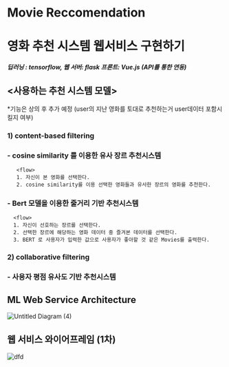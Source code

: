 # Movie Reccomendation 

# 영화 추천 시스템 웹서비스 구현하기 
##### 딥러닝 : tensorflow, 웹 서버: flask 프론트: Vue.js (API를 통한 연동)  

## <사용하는 추천 시스템 모델>
*기능은 상의 후 추가 예정 (user의 지난 영화를 토대로 추천하는거 user데이터 포함시킬지 여부) 


### **1) content-based filtering**

### - cosine similarity 를 이용한 유사 장르 추천시스템
       <flow>
       1. 자신이 본 영화를 선택한다. 
       2. cosine similarity를 이용 선택한 영화들과 유사한 장르의 영화를 추천한다.  
       
       
### - Bert 모델을 이용한 줄거리 기반 추천시스템 
      <flow>
      1. 자신이 선호하는 장르를 선택한다. 
      2. 선택한 장르에 해당하는 영화 데이터 중 즐겨본 데이터를 선택한다. 
      3. BERT 로 사용자가 입력한 값으로 사용자가 좋아할 것 같은 Movies를 출력한다. 
       
### **2) collaborative filtering**

### - 사용자 평점 유사도 기반 추천시스템 


## ML Web Service Architecture 


   ![Untitled Diagram (4)](https://user-images.githubusercontent.com/66239292/101338097-dcd83d00-38bf-11eb-8dbd-8dcc0577094d.png)


## 웹 서비스 와이어프레임 (1차) 

![dfd](https://user-images.githubusercontent.com/66239292/100518976-5a24f300-31d8-11eb-9e35-bd48b6c38181.PNG)


